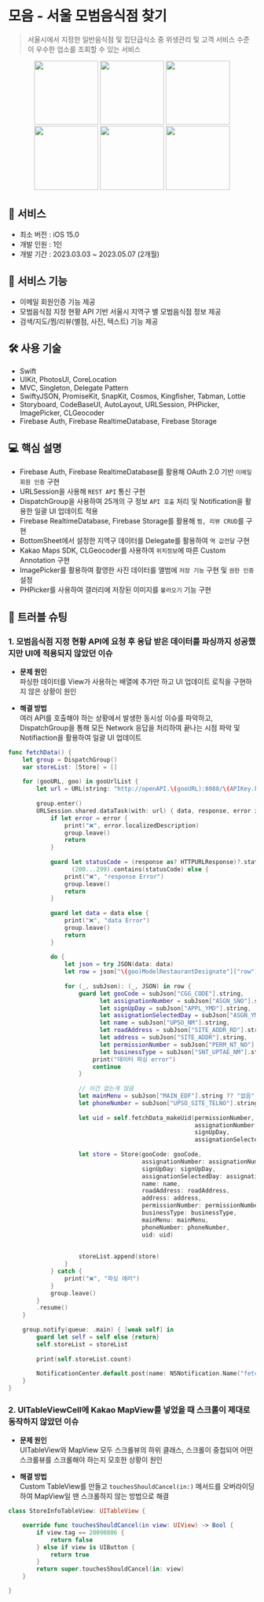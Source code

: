 # 모음 - 서울 모범음식점 찾기

> 서울시에서 지정한 일반음식점 및 집단급식소 중 위생관리 및 고객 서비스 수준이 우수한 업소를 조회할 수 있는 서비스

<p align="center">
  <img src="https://github.com/Seungwoo-Seo/ExemplaryRestaurantIB/assets/72753868/f7674e21-7dab-4d82-b0f3-17434679f683" width="130">
  <img src="https://github.com/Seungwoo-Seo/ExemplaryRestaurantIB/assets/72753868/e50718e4-8afc-4c1d-bbce-ef2a8aca5024" width="130">
  <img src="https://github.com/Seungwoo-Seo/ExemplaryRestaurantIB/assets/72753868/90ae0dcd-99ab-462b-b0a1-b3653c8827cc" width="130">
  <img src="https://github.com/Seungwoo-Seo/ExemplaryRestaurantIB/assets/72753868/a7fb2876-dc56-4ce7-a9cc-1c5dd1e99f89" width="130">
  <img src="https://github.com/Seungwoo-Seo/ExemplaryRestaurantIB/assets/72753868/0db88594-bb32-46ec-8346-3ce1b01da748" width="130">
  <img src="https://github.com/Seungwoo-Seo/ExemplaryRestaurantIB/assets/72753868/184e3b7d-8b74-4228-b2f3-767c618a9e7d" width="130">
</p>

## 📱 서비스

- 최소 버전 : iOS 15.0
- 개발 인원 : 1인
- 개발 기간 : 2023.03.03 ~ 2023.05.07 (2개월)


## 🚀 서비스 기능

- 이메일 회원인증 기능 제공
- 모범음식점 지정 현황 API 기반 서울시 지역구 별 모범음식점 정보 제공
- 검색/지도/찜/리뷰(별점, 사진, 텍스트) 기능 제공


## 🛠 사용 기술

- Swift
- UIKit, PhotosUI, CoreLocation
- MVC, Singleton, Delegate Pattern
- SwiftyJSON, PromiseKit, SnapKit, Cosmos, Kingfisher, Tabman, Lottie
- Storyboard, CodeBaseUI, AutoLayout, URLSession, PHPicker, ImagePicker, CLGeocoder
- Firebase Auth, Firebase RealtimeDatabase, Firebase Storage


## 💻 핵심 설명

- Firebase Auth, Firebase RealtimeDatabase를 활용해 OAuth 2.0 기반 `이메일 회원 인증` 구현
- URLSession을 사용해 `REST API` 통신 구현
- DispatchGroup을 사용하여 25개의 구 정보 `API 호출` 처리 및 Notification을 활용한 일괄 UI 업데이트 적용
- Firebase RealtimeDatabase, Firebase Storage를 활용해 `찜, 리뷰 CRUD`를 구현
- BottomSheet에서 설정한 지역구 데이터를 Delegate를 활용하여 `역 값전달` 구현
- Kakao Maps SDK, CLGeocoder를 사용하여 `위치정보`에 따른 Custom Annotation 구현
- ImagePicker를 활용하여 촬영한 사진 데이터를 앨범에 `저장 기능` 구현 및 `권한 인증` 설정
- PHPicker를 사용하여 갤러리에 저장된 이미지를 `불러오기` 기능 구현


## 🚨 트러블 슈팅

<!-- 프로젝트 중 발생한 문제와 그 해결 방법에 대한 내용을 기록한다. -->
### 1. 모범음식점 지정 현황 API에 요청 후 응답 받은 데이터를 파싱까지 성공했지만 UI에 적용되지 않았던 이슈
- **문제 원인**</br>
파싱한 데이터를 View가 사용하는 배열에 추가만 하고 UI 업데이트 로직을 구현하지 않은 상황이 원인

- **해결 방법**</br>
여러 API를 호출해야 하는 상황에서 발생한 동시성 이슈를 파악하고, DispatchGroup을 통해 모든 Network 응답을 처리하여 끝나는 시점 파악 및 Notifiaction을 활용하여 일괄 UI 업데이트
~~~swift
func fetchData() {
    let group = DispatchGroup()
    var storeList: [Store] = []
    
    for (gooURL, goo) in gooUrlList {
        let url = URL(string: "http://openAPI.\(gooURL):8088/\(APIKey.key)/json/\(goo)ModelRestaurantDesignate/1/1000/")!
        
        group.enter()
        URLSession.shared.dataTask(with: url) { data, response, error in
            if let error = error {
                print("❌", error.localizedDescription)
                group.leave()
                return
            }
            
            guard let statusCode = (response as? HTTPURLResponse)?.statusCode,
                  (200...299).contains(statusCode) else {
                print("❌", "response Error")
                group.leave()
                return
            }
            
            guard let data = data else {
                print("❌", "data Error")
                group.leave()
                return
            }
            
            do {
                let json = try JSON(data: data)
                let row = json["\(goo)ModelRestaurantDesignate"]["row"]
                
                for (_, subJson): (_, JSON) in row {
                    guard let gooCode = subJson["CGG_CODE"].string,
                          let assignationNumber = subJson["ASGN_SNO"].string,
                          let signUpDay = subJson["APPL_YMD"].string,
                          let assignationSelectedDay = subJson["ASGN_YMD"].string,
                          let name = subJson["UPSO_NM"].string,
                          let roadAddress = subJson["SITE_ADDR_RD"].string,
                          let address = subJson["SITE_ADDR"].string,
                          let permissionNumber = subJson["PERM_NT_NO"].string,
                          let businessType = subJson["SNT_UPTAE_NM"].string else {
                        print("데이터 파싱 error")
                        continue
                    }
                    
                    // 이건 없는게 많음
                    let mainMenu = subJson["MAIN_EDF"].string ?? "없음"
                    let phoneNumber = subJson["UPSO_SITE_TELNO"].string ?? "없음"
                    
                    let uid = self.fetchData_makeUid(permissionNumber,
                                                     assignationNumber,
                                                     signUpDay,
                                                     assignationSelectedDay)
                    
                    let store = Store(gooCode: gooCode,
                                      assignationNumber: assignationNumber,
                                      signUpDay: signUpDay,
                                      assignationSelectedDay: assignationSelectedDay,
                                      name: name,
                                      roadAddress: roadAddress,
                                      address: address,
                                      permissionNumber: permissionNumber,
                                      businessType: businessType,
                                      mainMenu: mainMenu,
                                      phoneNumber: phoneNumber,
                                      uid: uid)
                    
                    
                    storeList.append(store)
                }
            } catch {
                print("❌", "파싱 에러")
            }
            group.leave()
        }
        .resume()
    }
    
    group.notify(queue: .main) { [weak self] in
        guard let self = self else {return}
        self.storeList = storeList
        
        print(self.storeList.count)
        
        NotificationCenter.default.post(name: NSNotification.Name("fetchDataCompleted"), object: nil)
    }
}
~~~


### 2. UITableViewCell에 Kakao MapView를 넣었을 때 스크롤이 제대로 동작하지 않았던 이슈
- **문제 원인**</br>
UITableView와 MapView 모두 스크롤뷰의 하위 클래스, 스크롤이 중첩되어 어떤 스크롤뷰를 스크롤해야 하는지 모호한 상황이 원인

- **해결 방법**</br>
Custom TableView를 만들고 `touchesShouldCancel(in:)` 메서드를 오버라이딩하여 MapView일 땐 스크롤하지 않는 방법으로 해결
~~~swift
class StoreInfoTableView: UITableView {

    override func touchesShouldCancel(in view: UIView) -> Bool {
        if view.tag == 20090806 {
            return false
        } else if view is UIButton {
            return true
        }
        return super.touchesShouldCancel(in: view)
    }

}
~~~

<!--
## 📝 회고
- 동시성에 대해서 학습
- 콜백 지옥을 경험
- ViewController가 커질수록 관리하기 힘들었고, 필요한 메서드를 찾고 유지보수 하기 힘들다는 것을 경험
-->
